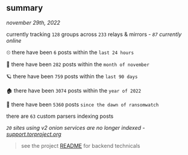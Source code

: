 
## summary
_november 29th, 2022_

currently tracking `128` groups across `233` relays & mirrors - _`87` currently online_

⏲ there have been `6` posts within the `last 24 hours`

🦈 there have been `282` posts within the `month of november`

🪐 there have been `759` posts within the `last 90 days`

🏚 there have been `3074` posts within the `year of 2022`

🦕 there have been `5360` posts `since the dawn of ransomwatch`

there are `63` custom parsers indexing posts

_`20` sites using v2 onion services are no longer indexed - [support.torproject.org](https://support.torproject.org/onionservices/v2-deprecation/)_

> see the project [README](https://github.com/joshhighet/ransomwatch#ransomwatch--) for backend technicals
